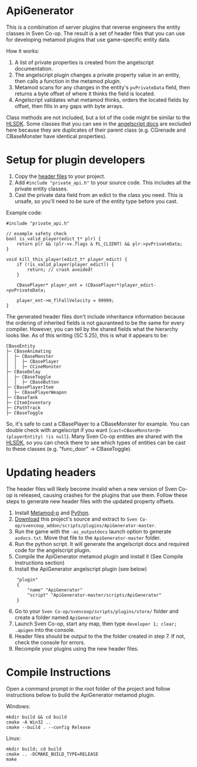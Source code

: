 # ApiGenerator
This is a combination of server plugins that reverse engineers the entity classes in Sven Co-op. The result is a set of header files that you can use for developing metamod plugins that use game-specific entity data.

How it works:
1. A list of private properties is created from the angelscript documentation.
2. The angelscript plugin changes a private property value in an entity, then calls a function in the metamod plugin.
3. Metamod scans for any changes in the entity's `pvPrivateData` field, then returns a byte offset of where it thinks the field is located.
4. Angelscript validates what metamod thinks, orders the located fields by offset, then fills in any gaps with byte arrays.

Class methods are not included, but a lot of the code might be similar to the [HLSDK](https://github.com/ValveSoftware/halflife). Some classes that you can see in the [angelscript docs](https://baso88.github.io/SC_AngelScript/docs/Classes.htm) are excluded here because they are duplicates of their parent class (e.g. CGrenade and CBaseMonster have identical properties).

# Setup for plugin developers
1. Copy the [header files](https://github.com/wootguy/ApiGenerator/tree/master/include/sven) to your project.
2. Add `#include "private_api.h"` to your source code. This includes all the private entity classes.
3. Cast the private data field from an edict to the class you need. This is unsafe, so you'll need to be sure of the entity type before you cast.

Example code:

```
#include "private_api.h"

// example safety check
bool is_valid_player(edict_t* plr) {
    return plr && (plr->v.flags & FL_CLIENT) && plr->pvPrivateData;
}

void kill_this_player(edict_t* player_edict) {
    if (!is_valid_player(player_edict)) {
        return; // crash avoided!
    }

    CBasePlayer* player_ent = (CBasePlayer*)player_edict->pvPrivateData;
    
    player_ent->m_flFallVelocity = 99999;
}
```

The generated header files don't include inheritance information because the ordering of inherited fields is not gauranteed to be the same for every compiler. However, you can tell by the shared fields what the hierarchy looks like. As of this writing (SC 5.25), this is what it appears to be:
```
CBaseEntity
├─ CBaseAnimating
│  ├─ CBaseMonster
│  │  ├─ CBasePlayer
│  │  ├─ CCineMonster
├─ CBaseDelay
│  ├─ CBaseToggle
│  │  ├─ CBaseButton
├─ CBasePlayerItem
│  ├─ CBasePlayerWeapon
├─ CBaseTank
├─ CItemInventory
├─ CPathTrack
├─ CBaseToggle
```
So, it's safe to cast a CBasePlayer to a CBaseMonster for example. You can double check with angelscript if you want (`cast<CBaseMonster@>(playerEntity) !is null`). Many Sven Co-op entities are shared with the [HLSDK](https://github.com/ValveSoftware/halflife), so you can check there to see which types of entities can be cast to these classes (e.g. "func_door" -> CBaseToggle).

# Updating headers
The header files will likely become invalid when a new version of Sven Co-op is released, causing crashes for the plugins that use them. Follow these steps to generate new header files with the updated property offsets.

1. Install [Metamod-p](https://github.com/wootguy/metamod-p/blob/master/README.md) and [Python](https://www.python.org/downloads/).
1. [Download](https://github.com/wootguy/ApiGenerator/archive/refs/heads/master.zip) this project's source and extract to `Sven Co-op/svencoop_addon/scripts/plugins/ApiGenerator-master`.
2. Run the game with the `-as_outputdocs` launch option to generate `asdocs.txt`. Move that file to the `ApiGenerator-master` folder.
3. Run the python script. It will generate the angelscript docs and required code for the angelscript plugin.
4. Compile the ApiGenerator metamod plugin and install it (See Compile Instructions section)
5. Install the ApiGenerator angelscript plugin (see below)
```
    "plugin"
    {
        "name" "ApiGenerator"
        "script" "ApiGenerator-master/scripts/ApiGenerator"
    }
```
6. Go to your `Sven Co-op/svencoop/scripts/plugins/store/` folder and create a folder named `ApiGenerator`
7. Launch Sven Co-op, start any map, then type `developer 1; clear; .apigen` into the console.
8. Header files should be output to the the folder created in step 7. If not, check the console for errors.
9. Recompile your plugins using the new header files.

# Compile Instructions
Open a command prompt in the root folder of the project and follow instructions below to build the ApiGenerator metamod plugin.

Windows:
```
mkdir build && cd build
cmake -A Win32 ..
cmake --build . --config Release
```
Linux:
```
mkdir build; cd build
cmake .. -DCMAKE_BUILD_TYPE=RELEASE
make
```
